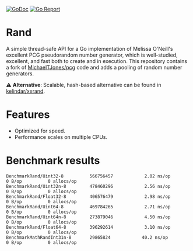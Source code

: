 [![GoDoc](https://godoc.org/github.com/kelindar/rand?status.svg)](http://godoc.org/github.com/kelindar/rand)
[![Go Report](https://goreportcard.com/badge/github.com/kelindar/rand)](https://goreportcard.com/report/github.com/kelindar/rand)

# Rand

A simple thread-safe API for a Go implementation of Melissa O'Neill's excellent PCG pseudorandom number generator, which is well-studied, excellent, and fast both to create and in execution. This repository contains a fork of [MichaelTJones/pcg](https://github.com/MichaelTJones/pcg) code and adds a pooling of random number generators.

⚠️ **Alternative**: Scalable, hash-based alternative can be found in [kelindar/xxrand](https://github.com/kelindar/xxrand). 


# Features

- Optimized for speed.
- Performance scales on multiple CPUs.


# Benchmark results


```
BenchmarkRand/Uint32-8         	566756457	         2.02 ns/op	       0 B/op	       0 allocs/op
BenchmarkRand/Uint32n-8        	478460296	         2.56 ns/op	       0 B/op	       0 allocs/op
BenchmarkRand/Float32-8        	406576479	         2.98 ns/op	       0 B/op	       0 allocs/op
BenchmarkRand/Uint64-8         	469784265	         2.71 ns/op	       0 B/op	       0 allocs/op
BenchmarkRand/Uint64n-8        	273879046	         4.50 ns/op	       0 B/op	       0 allocs/op
BenchmarkRand/Float64-8        	396292614	         3.10 ns/op	       0 B/op	       0 allocs/op
BenchmarkMathRandInt31n-8   	29865824	        40.2 ns/op	       0 B/op	       0 allocs/op
```
